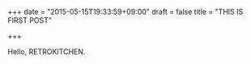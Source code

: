 +++
date = "2015-05-15T19:33:59+09:00"
draft = false
title = "THIS IS FIRST POST"

+++

Hello, RETROKITCHEN.

